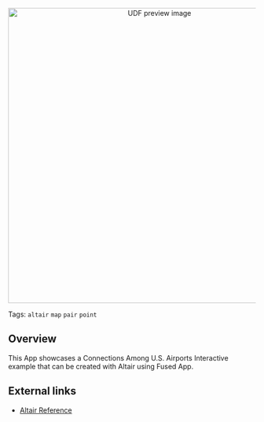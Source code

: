 <!--fused:preview-->
<p align="center"><img src="https://fused-magic.s3.amazonaws.com/thumbnails/apps-public/Origin_Destination_Example.png" width="600" alt="UDF preview image"></p>

<!--fused:tags-->
Tags: `altair` `map` `pair` `point`

<!--fused:readme-->
## Overview

This App showcases a Connections Among U.S. Airports Interactive example that can be created with Altair using Fused App.

## External links

- [Altair Reference](https://altair-viz.github.io/gallery/airport_connections.html)
